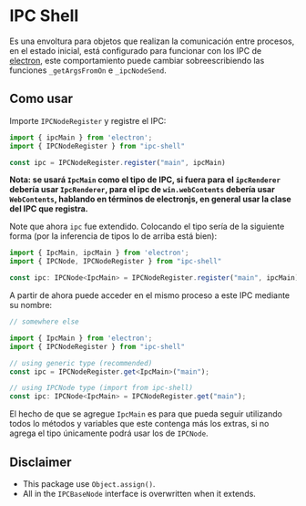 # IPC Shell

Es una envoltura para objetos que realizan la comunicación
entre procesos, en el estado inicial, está configurado para
funcionar con los IPC de [electron](https://www.electronjs.org/),
este comportamiento puede cambiar sobreescribiendo las funciones
`_getArgsFromOn` e `_ipcNodeSend`.

## Como usar
Importe `IPCNodeRegister` y registre el IPC:

```typescript
import { ipcMain } from 'electron';
import { IPCNodeRegister } from "ipc-shell"

const ipc = IPCNodeRegister.register("main", ipcMain)
```

**Nota: se usará `IpcMain` como el tipo de IPC, si
fuera para el `ipcRenderer` debería usar `IpcRenderer`,
para el ipc de `win.webContents` debería usar `WebContents`,
hablando en términos de electronjs, en general usar
la clase del IPC que registra.**

Note que ahora `ipc` fue extendido. Colocando el tipo sería
de la siguiente forma (por la inferencia de tipos lo de arriba
está bien):

```typescript
import { IpcMain, ipcMain } from 'electron';
import { IPCNode, IPCNodeRegister } from "ipc-shell"

const ipc: IPCNode<IpcMain> = IPCNodeRegister.register("main", ipcMain)
```

A partir de ahora puede acceder en el mismo proceso a este
IPC mediante su nombre:

```typescript
// somewhere else

import { IpcMain } from 'electron';
import { IPCNodeRegister } from "ipc-shell"

// using generic type (recommended)
const ipc = IPCNodeRegister.get<IpcMain>("main");

// using IPCNode type (import from ipc-shell)
const ipc: IPCNode<IpcMain> = IPCNodeRegister.get("main");
```

El hecho de que se agregue `IpcMain` es para que pueda
seguir utilizando todos lo métodos y variables que este
contenga más los extras, si no agrega el tipo únicamente
podrá usar los de `IPCNode`.

## Disclaimer
- This package use `Object.assign()`.
- All in the `IPCBaseNode` interface is overwritten when it extends.
